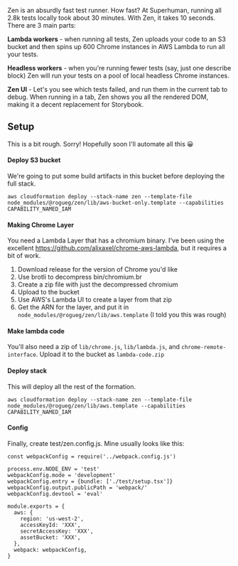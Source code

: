 Zen is an absurdly fast test runner. How fast? At Superhuman, running all 2.8k tests locally took about 30 minutes. With Zen, it takes 10 seconds. There are 3 main parts:

**Lambda workers** - when running all tests, Zen uploads your code to an S3 bucket and then spins up 600 Chrome instances in AWS Lambda to run all your tests. 

**Headless workers** - when you're running fewer tests (say, just one describe block) Zen will run your tests on a pool of local headless Chrome instances.

**Zen UI** - Let's you see which tests failed, and run them in the current tab to debug. When running in a tab, Zen shows you all the rendered DOM, making it a decent replacement for Storybook.

## Setup
This is a bit rough. Sorry! Hopefully soon I'll automate all this 😀

#### Deploy S3 bucket
We're going to put some build artifacts in this bucket before deploying the full stack.
```
aws cloudformation deploy --stack-name zen --template-file node_modules/@rogueg/zen/lib/aws-bucket-only.template --capabilities CAPABILITY_NAMED_IAM
```

#### Making Chrome Layer
You need a Lambda Layer that has a chromium binary. I've been using the excellent https://github.com/alixaxel/chrome-aws-lambda, but it requires a bit of work.

1. Download release for the version of Chrome you'd like
1. Use brotli to decompress bin/chromium.br
1. Create a zip file with just the decompressed chromium
1. Upload to the bucket
1. Use AWS's Lambda UI to create a layer from that zip
1. Get the ARN for the layer, and put it in `node_modules/@rogueg/zen/lib/aws.template` (I told you this was rough)

#### Make lambda code
You'll also need a zip of `lib/chrome.js`, `lib/lambda.js`, and `chrome-remote-interface`. Upload it to the bucket as `lambda-code.zip`

#### Deploy stack
This will deploy all the rest of the formation.
```
aws cloudformation deploy --stack-name zen --template-file node_modules/@rogueg/zen/lib/aws.template --capabilities CAPABILITY_NAMED_IAM
```

#### Config
Finally, create test/zen.config.js. Mine usually looks like this:
```
const webpackConfig = require('../webpack.config.js')

process.env.NODE_ENV = 'test'
webpackConfig.mode = 'development'
webpackConfig.entry = {bundle: ['./test/setup.tsx']}
webpackConfig.output.publicPath = 'webpack/'
webpackConfig.devtool = 'eval'

module.exports = {
  aws: {
    region: 'us-west-2',
    accessKeyId: 'XXX',
    secretAccessKey: 'XXX',
    assetBucket: 'XXX',
  },
  webpack: webpackConfig,
}
```
